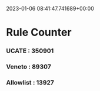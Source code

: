 2023-01-06 08:41:47.741689+00:00
# Rule Counter 
 ### UCATE : 350901

 ### Veneto : 89307

 ### Allowlist : 13927